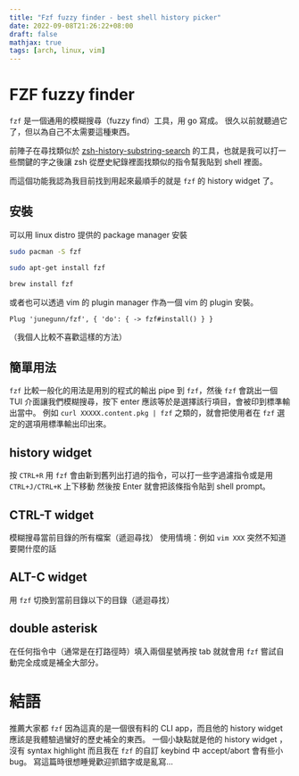 ```yaml
---
title: "Fzf fuzzy finder - best shell history picker"
date: 2022-09-08T21:26:22+08:00
draft: false
mathjax: true
tags: [arch, linux, vim]
---
```


# FZF fuzzy finder

`fzf` 是一個通用的模糊搜尋（fuzzy find）工具，用 go 寫成。
很久以前就聽過它了，但以為自己不太需要這種東西。

前陣子在尋找類似於 [zsh-history-substring-search](https://github.com/zsh-users/zsh-history-substring-search) 的工具，也就是我可以打一些關鍵的字之後讓 zsh 從歷史紀錄裡面找類似的指令幫我貼到 shell 裡面。

而這個功能我認為我目前找到用起來最順手的就是 `fzf` 的 history widget 了。

## 安裝

可以用 linux distro 提供的 package manager 安裝

```bash
sudo pacman -S fzf
```

```bash
sudo apt-get install fzf
```

```bash
brew install fzf
```

或者也可以透過 vim 的 plugin manager 作為一個 vim 的 plugin 安裝。

```vim
Plug 'junegunn/fzf', { 'do': { -> fzf#install() } }
```

（我個人比較不喜歡這樣的方法）

## 簡單用法

`fzf` 比較一般化的用法是用別的程式的輸出 pipe 到 `fzf`，然後 `fzf` 會跳出一個 TUI 介面讓我們模糊搜尋，按下 enter 應該等於是選擇該行項目，會被印到標準輸出當中。
例如 `curl XXXXX.content.pkg | fzf` 之類的，就會把使用者在 `fzf` 選定的選項用標準輸出印出來。

## history widget
按 `CTRL+R` 用 `fzf` 會由新到舊列出打過的指令，可以打一些字過濾指令或是用 `CTRL+J/CTRL+K` 上下移動
然後按 Enter 就會把該條指令貼到 shell prompt。

## CTRL-T widget
模糊搜尋當前目錄的所有檔案（遞迴尋找）
使用情境：例如 `vim XXX` 突然不知道要開什麼的話

## ALT-C widget
用 `fzf` 切換到當前目錄以下的目錄（遞迴尋找）

## double asterisk
在任何指令中（通常是在打路徑時）填入兩個星號再按 tab 就就會用 `fzf` 嘗試自動完全成或是補全大部分。

# 結語
推薦大家都 `fzf` 因為這真的是一個很有料的 CLI app，而且他的 history widget 應該是我體驗過蠻好的歷史補全的東西。
一個小缺點就是他的 history widget ，沒有 syntax highlight 而且我在 `fzf` 的自訂 keybind 中 accept/abort 會有些小 bug。
寫這篇時很想睡覺歡迎抓錯字或是亂寫…
